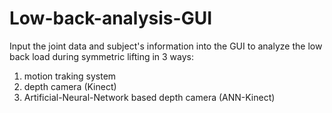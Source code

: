 # Low-back-analysis-GUI

Input the joint data and subject's information into the GUI to analyze the low back load during symmetric lifting in 3 ways: 
1) motion traking system
2) depth camera (Kinect)
3) Artificial-Neural-Network based depth camera (ANN-Kinect)

